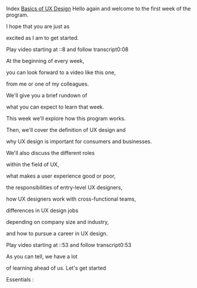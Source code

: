 ﻿Index
[Basics of UX Design](#basics)
Hello again and welcome to the first week of the program.

I hope that you are just as

excited as I am to get started.

Play video starting at ::8 and follow transcript0:08

At the beginning of every week,

you can look forward to a video like this one,

from me or one of my colleagues.

We'll give you a brief rundown of

what you can expect to learn that week.

This week we'll explore how this program works.

Then, we'll cover the definition of UX design and

why UX design is important for consumers and businesses.

We'll also discuss the different roles

within the field of UX,

what makes a user experience good or poor,

the responsibilities of entry-level UX designers,

how UX designers work with cross-functional teams,

differences in UX design jobs

depending on company size and industry,

and how to pursue a career in UX design.

Play video starting at ::53 and follow transcript0:53

As you can tell, we have a lot

of learning ahead of us. Let's get started


<a name="basics">Essentials :  </a> 
